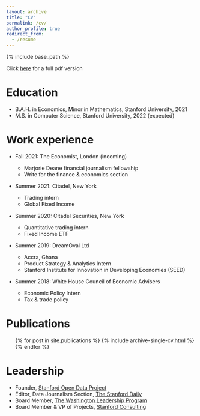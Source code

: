 ```yaml
---
layout: archive
title: "CV"
permalink: /cv/
author_profile: true
redirect_from:
  - /resume
---
```


{% include base_path %}

Click [here](https://arjunramani.com/files/arjun-resume.pdf) for a full pdf version

Education
======
* B.A.H. in Economics, Minor in Mathematics, Stanford University, 2021
* M.S. in Computer Science, Stanford University, 2022 (expected)

Work experience
======
* Fall 2021: The Economist, London (incoming)
  * Marjorie Deane financial journalism fellowship
  * Write for the finance & economics section

* Summer 2021: Citadel, New York
  * Trading intern
  * Global Fixed Income

* Summer 2020: Citadel Securities, New York
  * Quantitative trading intern
  * Fixed Income ETF

* Summer 2019: DreamOval Ltd 
  * Accra, Ghana
  * Product Strategy & Analytics Intern
  * Stanford Institute for Innovation in Developing Economies (SEED)

* Summer 2018: White House Council of Economic Advisers
  * Economic Policy Intern
  * Tax & trade policy
  

Publications
======
  <ul>{% for post in site.publications %}
    {% include archive-single-cv.html %}
  {% endfor %}</ul>
  
  
Leadership
======
* Founder, [Stanford Open Data Project](https://stanfordopendata.org)
* Editor, Data Journalism Section, [The Stanford Daily](https://stanforddaily.com)
* Board Member, [The Washington Leadership Program](https://thewlp.com)
* Board Member & VP of Projects, [Stanford Consulting](https://stanfordconsulting.stanford.edu)
